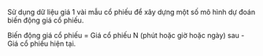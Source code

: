 Sử dụng dữ liệu giá 1 vài mẫu cổ phiếu để xây dựng một số mô hình dự đoán biến
động giá cổ phiếu.

Biến động giá cổ phiếu = Giá cổ phiếu N (phút hoặc giờ hoặc ngày) sau - Giá cổ phiếu hiện tại.
